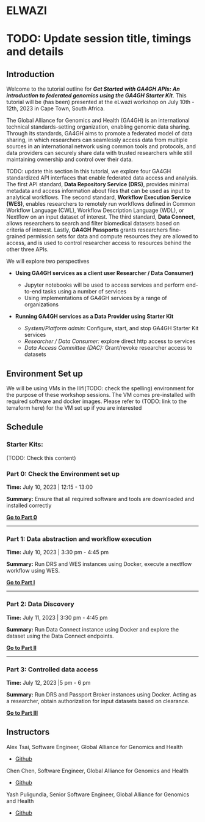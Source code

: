 # ELWAZI 
# TODO: Update session title, timings and details

## Introduction

Welcome to the tutorial outline for _**Get Started with GA4GH APIs: An introduction to federated genomics using the GA4GH Starter Kit**_. This tutorial will be (has been) presented at the eLwazi workshop on July 10th - 12th, 2023 in Cape Town, South Africa.

The Global Alliance for Genomics and Health (GA4GH) is an international technical standards-setting organization, enabling genomic data sharing. Through its standards, GA4GH aims to promote a federated model of data sharing, in which researchers can seamlessly access data from multiple sources in an international network using common tools and protocols, and data providers can securely share data with trusted researchers while still maintaining ownership and control over their data. 

TODO: update this section
In this tutorial, we explore four GA4GH standardized API interfaces that enable federated data access and analysis. The first API standard, **Data Repository Service (DRS)**, provides minimal metadata and access information about files that can be used as input to analytical workflows. The second standard, **Workflow Execution Service (WES)**, enables researchers to remotely run workflows defined in Common Workflow Language (CWL), Workflow Description Language (WDL), or Nextflow on an input dataset of interest. The third standard, **Data Connect**, allows researchers to search and filter biomedical datasets based on criteria of interest. Lastly, **GA4GH Passports** grants researchers fine-grained permission sets for data and compute resources they are allowed to access, and is used to control researcher access to resources behind the other three APIs.

We will explore two perspectives
* **Using GA4GH services as a client user Researcher / Data Consumer)**
  * Jupyter notebooks will be used to access services and perform end-to-end tasks using a number of services 
  * Using implementations of GA4GH services by a range of organizations
   
* **Running GA4GH services as a Data Provider using Starter Kit**
  * *System/Platform admin:* Configure, start, and stop GA4GH Starter Kit services 
  * *Researcher / Data Consumer:* explore direct http access to services
  * *Data Access Committee (DAC):* Grant/revoke researcher access to datasets

## Environment Set up

We will be using VMs in the Ilifi(TODO: check the spelling) environment for the purpose of these workshop sessions. The VM comes pre-installed with required software and docker images. Please refer to (TODO: link to the terraform here) for the VM set up if you are interested


## Schedule

### Starter Kits:

(TODO: Check this content)
### Part 0: Check the Environment set up
**Time:** July 10, 2023 | 12:15 - 13:00

**Summary:** Ensure that all required software and tools are downloaded and installed correctly

[**Go to Part 0**](https://github.com/ga4gh/Get-Started-with-GA4GH-APIs/blob/main/sessions/starterkits/part_0_env_check/README.md)

***
### Part 1: Data abstraction and workflow execution

**Time:** July 10, 2023 | 3:30 pm - 4:45 pm

**Summary:** Run DRS and WES instances using Docker, execute a nextflow workflow using WES.

[**Go to Part I**](https://github.com/ga4gh/Get-Started-with-GA4GH-APIs/blob/main/sessions/starterkits/part_1_drs_wes/README.md)
***
### Part 2: Data Discovery
**Time:** July 11, 2023 | 3:30 pm - 4:45 pm

**Summary:** Run Data Connect instance using Docker and explore the dataset using the Data Connect endpoints.

[**Go to Part II**](https://github.com/ga4gh/Get-Started-with-GA4GH-APIs/blob/main/sessions/starterkits/part_2_dataconnect/README.md)

***
### Part 3: Controlled data access

**Time:**  July 12, 2023 |5 pm - 6 pm

**Summary:** Run DRS and Passport Broker instances using Docker. Acting as a researcher, obtain authorization for input datasets based on clearance.

[**Go to Part III**](https://github.com/ga4gh/Get-Started-with-GA4GH-APIs/blob/main/sessions/starterkits/part_2_drs_passports/README.md)

## Instructors

Alex Tsai, Software Engineer, Global Alliance for Genomics and Health
* [Github](https://github.com/alextsaihi)

Chen Chen, Software Engineer, Global Alliance for Genomics and Health
* [Github](https://github.com/Chen2x)

Yash Puligundla, Senior Software Engineer, Global Alliance for Genomics and Health
* [Github](https://github.com/yash-puligundla)